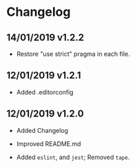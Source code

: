 # Changelog

## 14/01/2019 v1.2.2

* Restore "use strict" pragma in each file.

## 12/01/2019 v1.2.1

* Added .editorconfig

## 12/01/2019 v1.2.0

* Added Changelog

* Improved README.md

* Added `eslint`, and `jest`; Removed `tape`.
